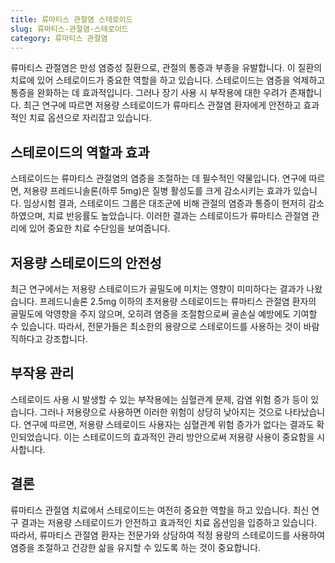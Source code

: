 ```yaml
---
title: 류마티스 관절염 스테로이드
slug: 류마티스-관절염-스테로이드
category: 류마티스 관절염
---
```


류마티스 관절염은 만성 염증성 질환으로, 관절의 통증과 부종을 유발합니다. 이 질환의 치료에 있어 스테로이드가 중요한 역할을 하고 있습니다. 스테로이드는 염증을 억제하고 통증을 완화하는 데 효과적입니다. 그러나 장기 사용 시 부작용에 대한 우려가 존재합니다. 최근 연구에 따르면 저용량 스테로이드가 류마티스 관절염 환자에게 안전하고 효과적인 치료 옵션으로 자리잡고 있습니다.

## 스테로이드의 역할과 효과

스테로이드는 류마티스 관절염의 염증을 조절하는 데 필수적인 약물입니다. 연구에 따르면, 저용량 프레드니솔론(하루 5mg)은 질병 활성도를 크게 감소시키는 효과가 있습니다. 임상시험 결과, 스테로이드 그룹은 대조군에 비해 관절의 염증과 통증이 현저히 감소하였으며, 치료 반응률도 높았습니다. 이러한 결과는 스테로이드가 류마티스 관절염 관리에 있어 중요한 치료 수단임을 보여줍니다.

## 저용량 스테로이드의 안전성

최근 연구에서는 저용량 스테로이드가 골밀도에 미치는 영향이 미미하다는 결과가 나왔습니다. 프레드니솔론 2.5mg 이하의 초저용량 스테로이드는 류마티스 관절염 환자의 골밀도에 악영향을 주지 않으며, 오히려 염증을 조절함으로써 골손실 예방에도 기여할 수 있습니다. 따라서, 전문가들은 최소한의 용량으로 스테로이드를 사용하는 것이 바람직하다고 강조합니다.

## 부작용 관리

스테로이드 사용 시 발생할 수 있는 부작용에는 심혈관계 문제, 감염 위험 증가 등이 있습니다. 그러나 저용량으로 사용하면 이러한 위험이 상당히 낮아지는 것으로 나타났습니다. 연구에 따르면, 저용량 스테로이드 사용자는 심혈관계 위험 증가가 없다는 결과도 확인되었습니다. 이는 스테로이드의 효과적인 관리 방안으로써 저용량 사용이 중요함을 시사합니다.

## 결론

류마티스 관절염 치료에서 스테로이드는 여전히 중요한 역할을 하고 있습니다. 최신 연구 결과는 저용량 스테로이드가 안전하고 효과적인 치료 옵션임을 입증하고 있습니다. 따라서, 류마티스 관절염 환자는 전문가와 상담하여 적정 용량의 스테로이드를 사용하여 염증을 조절하고 건강한 삶을 유지할 수 있도록 하는 것이 중요합니다.
